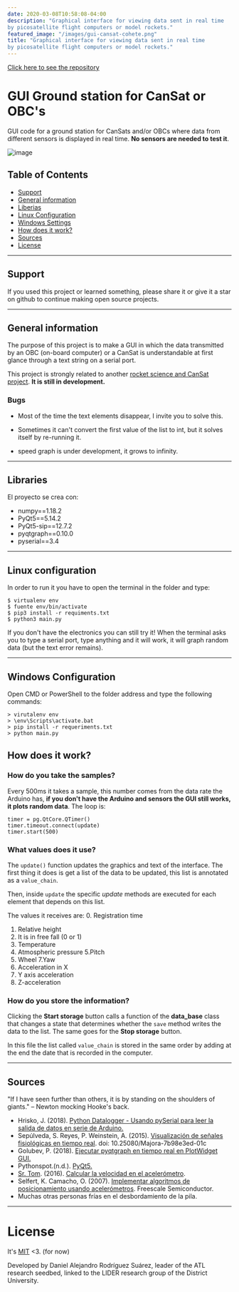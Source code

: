 ```yaml
---
date: 2020-03-08T10:58:08-04:00
description: "Graphical interface for viewing data sent in real time
by picosatellite flight computers or model rockets."
featured_image: "/images/gui-cansat-cohete.png"
title: "Graphical interface for viewing data sent in real time
by picosatellite flight computers or model rockets."
---
```


[Click here to see the repository](https://github.com/el-NASA/CanSat-Ground-station)
# GUI Ground station for CanSat or OBC's
GUI code for a ground station for CanSats and/or OBCs where data from different sensors is displayed in real time. **No sensors are needed to test it**.

![image](https://i.imgur.com/zDY3DnY.gif)

## Table of Contents
* [Support](#support)
* [General information](#general-information)
* [Liberias](#libraries)
* [Linux Configuration](#linux-configuration)
* [Windows Settings](#windows-settings)
* [How does it work?](#how-it-works)
* [Sources](#sources)
* [License](#license)
___
## Support
If you used this project or learned something, please share it or give it a star on github to continue making open source projects.
___

## General information
The purpose of this project is to make a GUI in which the data transmitted by an OBC (on-board computer) or a CanSat is understandable at first glance through a text string on a serial port.

This project is strongly related to
another [rocket science and CanSat project](https://github.com/el-NASA/POA). **It is still in development.**

### Bugs
* Most of the time the text elements disappear, I invite you to solve this.

* Sometimes it can't convert the first value of the list to int, but it solves itself by re-running it.

* speed graph is under development, it grows to infinity.
___
## Libraries
El proyecto se crea con:
* numpy==1.18.2
* PyQt5==5.14.2
* PyQt5-sip==12.7.2
* pyqtgraph==0.10.0
* pyserial==3.4

___
## Linux configuration
In order to run it you have to open the terminal in the folder and type:
```
$ virtualenv env
$ fuente env/bin/activate
$ pip3 install -r requiments.txt
$ python3 main.py
```
If you don't have the electronics you can still try it! When the terminal asks you to type a serial port, type anything and it will work, it will graph random data (but the text error remains).
___

## Windows Configuration
Open CMD or PowerShell to the folder address and type the following commands:
```
> virutalenv env
> \env\Scripts\activate.bat
> pip install -r requeriments.txt
> python main.py

```
## How does it work?
### How do you take the samples?
Every 500ms it takes a sample, this number comes from the data rate the Arduino has, **if you don't have the Arduino and sensors the GUI still works, it plots random data**. The loop is:
```
timer = pg.QtCore.QTimer()
timer.timeout.connect(update)
timer.start(500)
```

### What values does it use?
The `update()` function updates the graphics and text of the interface. The first thing it does is get a list of the data to be updated, this list is annotated as a `value_chain`.

Then, inside `update` the specific *update* methods are executed for each element that depends on this list.

The values it receives are:
0. Registration time
1. Relative height
2. It is in free fall (0 or 1)
3. Temperature
4. Atmospheric pressure
5.Pitch
6. Wheel
7.Yaw
8. Acceleration in X
9. Y axis acceleration
10. Z-acceleration



### How do you store the information?
Clicking the **Start storage** button calls a function of the **data_base** class that changes a state that determines whether the `save` method writes the data to the list. The same goes for the **Stop storage** button.

In this file the list called `value_chain` is stored in the same order by adding at the end the date that is recorded in the computer.

___
## Sources
"If I have seen further than others, it is by standing on the shoulders of giants." – Newton mocking Hooke's back.
* Hrisko, J. (2018). [Python Datalogger - Usando pySerial para leer la salida de datos en serie de Arduino.](https://bit.ly/2wQvByM)
* Sepúlveda, S. Reyes, P. Weinstein, A. (2015). [Visualización de señales fisiológicas en tiempo real](https://bit.ly/2XIRzyw). doi: 10.25080/Majora-7b98e3ed-01c
* Golubev, P. (2018). [Ejecutar pyqtgraph en tiempo real en PlotWidget GUI.](https://bit.ly/2VeXSIv)
* Pythonspot.(n.d.). [PyQt5.](https://pythonspot.com/pyqt5/)
* [Sr. Tom](https://bit.ly/3amndEZ). (2016). [Calcular la velocidad en el acelerómetro](https://bit.ly/3acX3nP).
* Selfert, K. Camacho, O. (2007). [Implementar algoritmos de posicionamiento usando acelerómetros](https://bit.ly/2REEH8X). Freescale Semiconductor.
* Muchas otras personas frías en el desbordamiento de la pila.
___
# License
It's [MIT](https://github.com/el-NASA/Estacion-Terrena/blob/master/LICENSE) <3. (for now)

Developed by Daniel Alejandro Rodríguez Suárez, leader of the ATL research seedbed, linked to the LIDER research group of the District University.
